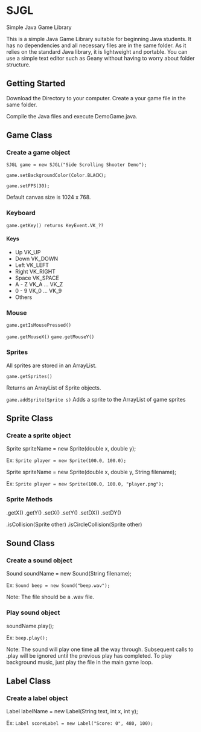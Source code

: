 # SJGL
Simple Java Game Library

This is a simple Java Game Library suitable for beginning Java students. It has no dependencies and all necessary files are in the same folder. As it relies on the standard Java library, it is lightweight and portable. You can use a simple text editor such as Geany without having to worry about folder structure.

## Getting Started

Download the Directory to your computer. Create a your game file in the same folder.

Compile the Java files and execute DemoGame.java.

## Game Class

### Create a game object

```SJGL game = new SJGL("Side Scrolling Shooter Demo");```

```game.setBackgroundColor(Color.BLACK);```

```game.setFPS(30);```

Default canvas size is 1024 x 768.

### Keyboard

```game.getKey() returns KeyEvent.VK_??```

#### Keys
 - Up VK_UP
 - Down VK_DOWN
 - Left VK_LEFT
 - Right VK_RIGHT
 - Space VK_SPACE
 - A - Z VK_A ... VK_Z
 - 0 - 9 VK_0 ... VK_9
 - Others

### Mouse

```game.getIsMousePressed()```

```game.getMouseX()```
```game.getMouseY()```

### Sprites

All sprites are stored in an ArrayList.

```game.getSprites()```

Returns an ArrayList of Sprite objects.

```game.addSprite(Sprite s)```
Adds a sprite to the ArrayList of game sprites

## Sprite Class

### Create a sprite object

Sprite spriteName = new Sprite(double x, double y);

Ex: ```Sprite player = new Sprite(100.0, 100.0);```

Sprite spriteName = new Sprite(double x, double y, String filename);

Ex: ```Sprite player = new Sprite(100.0, 100.0, "player.png");```

### Sprite Methods

.getX()
.getY()
.setX()
.setY()
.setDX()
.setDY()

.isCollision(Sprite other)
.isCircleCollision(Sprite other)

## Sound Class

### Create a sound object

Sound soundName = new Sound(String filename);

Ex: ```Sound beep = new Sound("beep.wav");```

Note: The file should be a .wav file.

### Play sound object

soundName.play();

Ex: ```beep.play();```

Note: The sound will play one time all the way through. Subsequent calls to .play will be ignored until the previous play has completed. To play background music, just play the file in the main game loop. 

## Label Class

### Create a label object

Label labelName = new Label(String text, int x, int y);

Ex: ```Label scoreLabel = new Label("Score: 0", 480, 100);```


